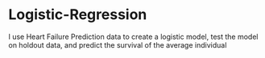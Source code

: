 # Logistic-Regression
I use Heart Failure Prediction data to create a logistic model, test the model on holdout data, and predict the survival of the average individual 
